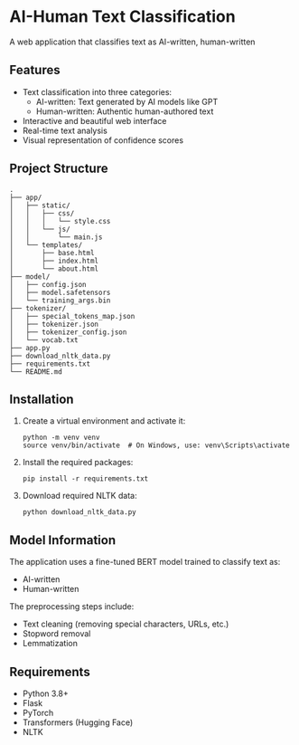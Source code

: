 # AI-Human Text Classification

A web application that classifies text as AI-written, human-written

## Features

- Text classification into three categories:
  - AI-written: Text generated by AI models like GPT
  - Human-written: Authentic human-authored text
- Interactive and beautiful web interface
- Real-time text analysis
- Visual representation of confidence scores

## Project Structure

```
.
├── app/
│   ├── static/
│   │   ├── css/
│   │   │   └── style.css
│   │   └── js/
│   │       └── main.js
│   └── templates/
│       ├── base.html
│       ├── index.html
│       └── about.html
├── model/
│   ├── config.json
│   ├── model.safetensors
│   └── training_args.bin
├── tokenizer/
│   ├── special_tokens_map.json
│   ├── tokenizer.json
│   ├── tokenizer_config.json
│   └── vocab.txt
├── app.py
├── download_nltk_data.py
├── requirements.txt
└── README.md
```

## Installation


1. Create a virtual environment and activate it:
   ```
   python -m venv venv
   source venv/bin/activate  # On Windows, use: venv\Scripts\activate
   ```



2. Install the required packages:
   ```
   pip install -r requirements.txt
   ```

3. Download required NLTK data:
   ```
   python download_nltk_data.py
   ```

## Model Information

The application uses a fine-tuned BERT model trained to classify text as:
- AI-written
- Human-written
  

The preprocessing steps include:
- Text cleaning (removing special characters, URLs, etc.)
- Stopword removal
- Lemmatization

## Requirements

- Python 3.8+
- Flask
- PyTorch
- Transformers (Hugging Face)
- NLTK
